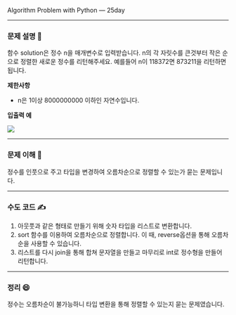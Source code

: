 
Algorithm Problem with Python — 25day

***


### **문제 설명 📖**

함수 solution은 정수 n을 매개변수로 입력받습니다. n의 각 자릿수를 큰것부터 작은 순으로 정렬한 새로운 정수를 리턴해주세요. 예를들어 n이 118372면 873211을 리턴하면 됩니다.



**제한사항**

- n은 1이상 8000000000 이하인 자연수입니다.

**입출력 예**

![](https://images.velog.io/images/qmasem/post/0e83494c-fba4-4f8a-a010-2f7be49eca29/%E1%84%89%E1%85%B3%E1%84%8F%E1%85%B3%E1%84%85%E1%85%B5%E1%86%AB%E1%84%89%E1%85%A3%E1%86%BA%202021-03-26%20%E1%84%8B%E1%85%A9%E1%84%92%E1%85%AE%2011.36.45.png)

***
### **문제 이해 🔑**

정수를 인풋으로 주고 타입을 변경하여 오름차순으로 정렬할 수 있는가 묻는 문제입니다.


***

### **수도 코드 ✍️**

1. 아웃풋과 같은 형태로 만들기 위해 숫자 타입을 리스트로 변환합니다.
2. sort 함수를 이용하여 오름차순으로 정렬합니다. 
이 때, reverse옵션을 통해 오름차순을 사용할 수 있습니다.
3. 리스트를 다시 join을 통해 합쳐 문자열을 만들고 마무리로 int로 정수형을 만들어 리턴합니다.


***


### 정리 😄

정수는 오름차순이 불가능하니 타입 변환을 통해 정렬할 수 있는지 묻는 문제였습니다.




